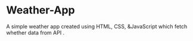 # Weather-App
A simple weather app created using HTML, CSS, &amp;JavaScript which fetch whether data from API .
